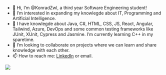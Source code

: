 - 👋 Hi, I’m @KonradZwl, a third year Software Engineering student!
- 👀 I’m interested in expanding my knowlegde about IT, Programming and Artificial Intelligence.
- 🌱 I have knowlegde about Java, C#, HTML, CSS, JS, React, Angular, Tailwind, Azure, DevOps and some common testing frameworks like JUnit, XUnit, Cypress and Jasmine. I’m currently learning C++ in my sparetime.
- 💞️ I’m looking to collaborate on projects where we can learn and share knowledge with each other.
- 📫 How to reach me: [LinkedIn](https://www.linkedin.com/in/zwolinskikonrad/) or email.

![](https://komarev.com/ghpvc/?username=KonradZwl)
<!---
KonradZwl/KonradZwl is a ✨ special ✨ repository because its `README.md` (this file) appears on your GitHub profile.
You can click the Preview link to take a look at your changes.
--->
